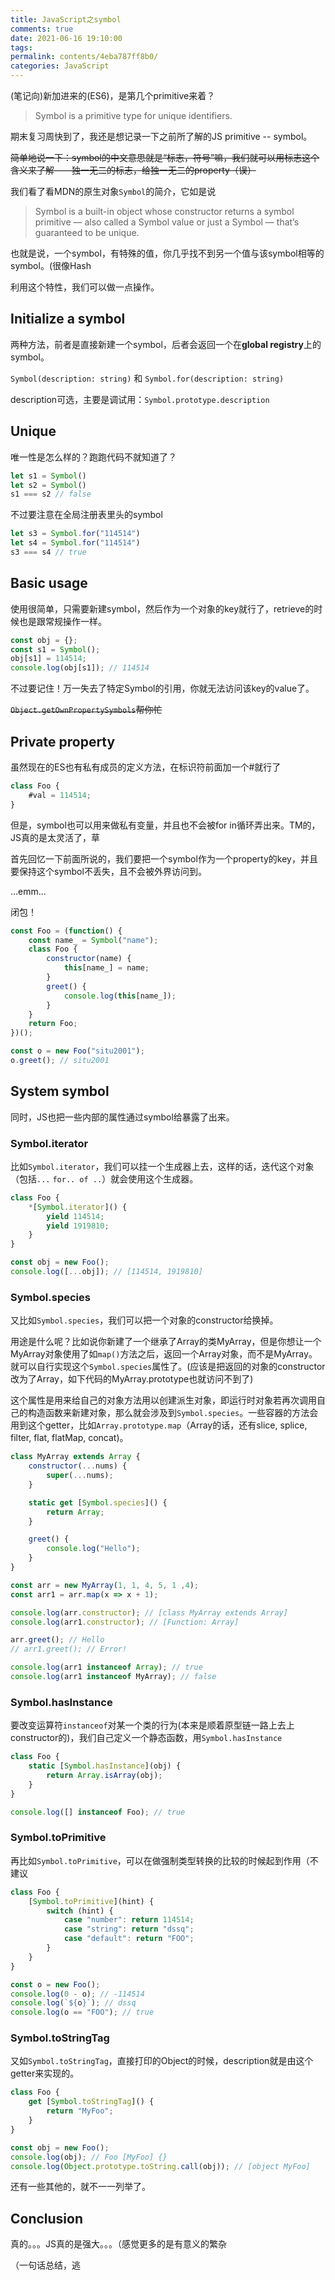 ```yaml
---
title: JavaScript之symbol
comments: true
date: 2021-06-16 19:10:00
tags:
permalink: contents/4eba787ff8b0/
categories: JavaScript
---
```


(笔记向)新加进来的(ES6)，是第几个primitive来着？

<!-- more -->

> Symbol is a primitive type for unique identifiers.

期末复习周快到了，我还是想记录一下之前所了解的JS primitive -- symbol。

~~简单地说一下：symbol的中文意思就是“标志，符号”嘛，我们就可以用标志这个含义来了解——独一无二的标志，给独一无二的property（误）~~

我们看了看MDN的原生对象`Symbol`的简介，它如是说

> Symbol is a built-in object whose constructor returns a symbol primitive — also called a Symbol value or just a Symbol — that’s guaranteed to be unique.

也就是说，一个symbol，有特殊的值，你几乎找不到另一个值与该symbol相等的symbol。(很像Hash

利用这个特性，我们可以做一点操作。

## Initialize a symbol

两种方法，前者是直接新建一个symbol，后者会返回一个在**global registry**上的symbol。

`Symbol(description: string)` 和 `Symbol.for(description: string)`

description可选，主要是调试用：`Symbol.prototype.description`

## Unique

唯一性是怎么样的？跑跑代码不就知道了？

```javascript
let s1 = Symbol()
let s2 = Symbol()
s1 === s2 // false
```

不过要注意在全局注册表里头的symbol

```javascript
let s3 = Symbol.for("114514")
let s4 = Symbol.for("114514")
s3 === s4 // true
```

## Basic usage

使用很简单，只需要新建symbol，然后作为一个对象的key就行了，retrieve的时候也是跟常规操作一样。

```javascript
const obj = {};
const s1 = Symbol();
obj[s1] = 114514;
console.log(obj[s1]); // 114514
```

不过要记住！万一失去了特定Symbol的引用，你就无法访问该key的value了。

~~`Object.getOwnPropertySymbols`帮你忙~~

## Private property

虽然现在的ES也有私有成员的定义方法，在标识符前面加一个#就行了

```javascript
class Foo {
    #val = 114514;
}
```

但是，symbol也可以用来做私有变量，并且也不会被for in循环弄出来。TM的，JS真的是太灵活了，草

首先回忆一下前面所说的，我们要把一个symbol作为一个property的key，并且要保持这个symbol不丢失，且不会被外界访问到。

...emm...

闭包！

``` javascript
const Foo = (function() {
    const name_ = Symbol("name");
    class Foo {
        constructor(name) {
            this[name_] = name;
        }
        greet() {
            console.log(this[name_]);
        }
    }
    return Foo;
})();

const o = new Foo("situ2001");
o.greet(); // situ2001
```

## System symbol

同时，JS也把一些内部的属性通过symbol给暴露了出来。

### Symbol.iterator

比如`Symbol.iterator`，我们可以挂一个生成器上去，这样的话，迭代这个对象（包括`...` `for.. of ..`）就会使用这个生成器。

``` javascript
class Foo {
    *[Symbol.iterator]() {
        yield 114514;
        yield 1919810;
    }
}

const obj = new Foo();
console.log([...obj]); // [114514, 1919810]
```

### Symbol.species

又比如`Symbol.species`，我们可以把一个对象的constructor给换掉。

用途是什么呢？比如说你新建了一个继承了Array的类MyArray，但是你想让一个MyArray对象使用了如`map()`方法之后，返回一个Array对象，而不是MyArray。就可以自行实现这个`Symbol.species`属性了。(应该是把返回的对象的constructor改为了Array，如下代码的MyArray.prototype也就访问不到了)

这个属性是用来给自己的对象方法用以创建派生对象，即运行时对象若再次调用自己的构造函数来新建对象，那么就会涉及到`Symbol.species`。一些容器的方法会用到这个getter，比如`Array.prototype.map`（Array的话，还有slice, splice, filter, flat, flatMap, concat)。

``` javascript
class MyArray extends Array {
    constructor(...nums) {
        super(...nums);
    }

    static get [Symbol.species]() {
        return Array;
    }

    greet() {
        console.log("Hello");
    }
}

const arr = new MyArray(1, 1, 4, 5, 1 ,4);
const arr1 = arr.map(x => x + 1);

console.log(arr.constructor); // [class MyArray extends Array]
console.log(arr1.constructor); // [Function: Array]

arr.greet(); // Hello
// arr1.greet(); // Error!

console.log(arr1 instanceof Array); // true
console.log(arr1 instanceof MyArray); // false
```

### Symbol.hasInstance

要改变运算符`instanceof`对某一个类的行为(本来是顺着原型链一路上去上constructor的)，我们自己定义一个静态函数，用`Symbol.hasInstance`

``` javascript
class Foo {
    static [Symbol.hasInstance](obj) {
        return Array.isArray(obj);
    }
}

console.log([] instanceof Foo); // true
```

### Symbol.toPrimitive

再比如`Symbol.toPrimitive`，可以在做强制类型转换的比较的时候起到作用（不建议

``` javascript
class Foo {
    [Symbol.toPrimitive](hint) {
        switch (hint) {
            case "number": return 114514;
            case "string": return "dssq";
            case "default": return "FOO";
        }
    }
}

const o = new Foo();
console.log(0 - o); // -114514
console.log(`${o}`); // dssq
console.log(o == "FOO"); // true
```

### Symbol.toStringTag

又如`Symbol.toStringTag`，直接打印的Object的时候，description就是由这个getter来实现的。

``` javascript
class Foo {
    get [Symbol.toStringTag]() {
        return "MyFoo";
    }
}

const obj = new Foo();
console.log(obj); // Foo [MyFoo] {}
console.log(Object.prototype.toString.call(obj)); // [object MyFoo]
```

还有一些其他的，就不一一列举了。

## Conclusion

真的。。。JS真的是强大。。。（感觉更多的是有意义的繁杂

（一句话总结，逃
